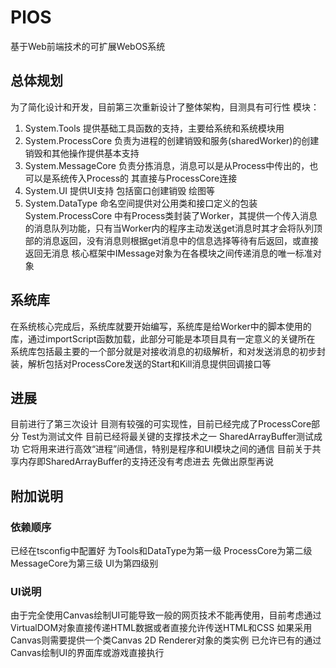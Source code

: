  # PlOS
基于Web前端技术的可扩展WebOS系统
## 总体规划
为了简化设计和开发，目前第三次重新设计了整体架构，目测具有可行性
模块：
1.  System.Tools 提供基础工具函数的支持，主要给系统和系统模块用
2.  System.ProcessCore 负责为进程的创建销毁和服务(sharedWorker)的创建销毁和其他操作提供基本支持
3.  System.MessageCore 负责分拣消息，消息可以是从Process中传出的，也可以是系统传入Process的 其直接与ProcessCore连接
4.  System.UI 提供UI支持 包括窗口创建销毁 绘图等
5.  System.DataType 命名空间提供对公用类和接口定义的包装
System.ProcessCore 中有Process类封装了Worker，其提供一个传入消息的消息队列功能，只有当Worker内的程序主动发送get消息时其才会将队列顶部的消息返回，没有消息则根据get消息中的信息选择等待有后返回，或直接返回无消息
核心框架中IMessage对象为在各模块之间传递消息的唯一标准对象
## 系统库
在系统核心完成后，系统库就要开始编写，系统库是给Worker中的脚本使用的库，通过importScript函数加载，此部分可能是本项目具有一定意义的关键所在
系统库包括最主要的一个部分就是对接收消息的初级解析，和对发送消息的初步封装，解析包括对ProcessCore发送的Start和Kill消息提供回调接口等
## 进展
目前进行了第三次设计 目测有较强的可实现性，目前已经完成了ProcessCore部分
Test为测试文件 目前已经将最关键的支撑技术之一 SharedArrayBuffer测试成功
它将用来进行高效“进程”间通信，特别是程序和UI模块之间的通信
目前关于共享内存即SharedArrayBuffer的支持还没有考虑进去
先做出原型再说
## 附加说明
### 依赖顺序
已经在tsconfig中配置好 为Tools和DataType为第一级 ProcessCore为第二级 MessageCore为第三级 UI为第四级别 
### UI说明
由于完全使用Canvas绘制UI可能导致一般的网页技术不能再使用，目前考虑通过VirtualDOM对象直接传递HTML数据或者直接允许传送HTML和CSS
如果采用Canvas则需要提供一个类Canvas 2D Renderer对象的类实例 已允许已有的通过Canvas绘制UI的界面库或游戏直接执行
